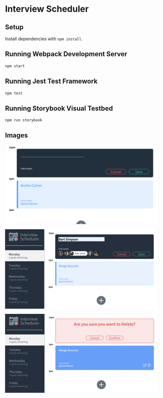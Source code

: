 # Interview Scheduler

## Setup

Install dependencies with `npm install`.

## Running Webpack Development Server

```sh
npm start
```

## Running Jest Test Framework

```sh
npm test
```

## Running Storybook Visual Testbed

```sh
npm run storybook

```

## Images

!["New Appointment Form"](https://github.com/SarahKeashly/scheduler/blob/master/docs/new-appointment-form.png?raw=true)

!["Filled in New Appointment Form with Selected Day"](https://github.com/SarahKeashly/scheduler/blob/master/docs/filled-in-appointment-form.png?raw=true)

!["Confirm deletion of appointment"](https://github.com/SarahKeashly/scheduler/blob/master/docs/confirm-deletion.png?raw=true)
